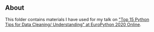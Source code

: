 About
----

This folder contains materials I have used for my talk on ["Top 15 Python Tips for Data Cleaning/ Understanding" at EuroPython 2020 Online](https://ep2020.europython.eu/talks/CivrR5y-top-15-python-tips-for-data-cleaning-understanding/). 



